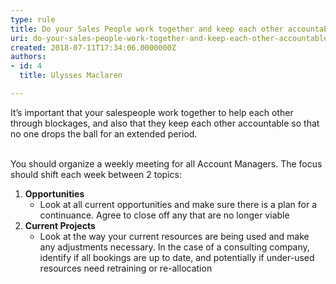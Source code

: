 ```yaml
---
type: rule
title: Do your Sales People work together and keep each other accountable?
uri: do-your-sales-people-work-together-and-keep-each-other-accountable
created: 2018-07-11T17:34:06.0000000Z
authors:
- id: 4
  title: Ulysses Maclaren

---
```




<span class='intro'> It’s important that your salespeople work together to help each other through blockages, and also that they keep each other accountable so that no one drops the ball for an extended period.<br><br> </span>

<p>You should organize a weekly meeting for all Account Managers. The focus should shift each week between 2 topics&#58;<br></p><ol><li><b>Opportunities</b>
<ul><li>Look at all current opportunities and make sure there is a plan for a continuance. Agree to close off any that are no longer viable<br></li></ul></li><li><b>Current Projects​</b><ul><li>Look at the way your current resources are being used and make any adjustments necessary. In the case of a consulting company, identify if all bookings are up to date, and potentially if under-used resources need retraining or re-allocation<br></li></ul></li></ol>


